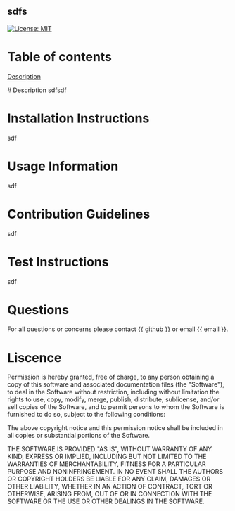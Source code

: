 ## sdfs 
[![License: MIT](https://img.shields.io/badge/License-MIT-yellow.svg)](https://opensource.org/licenses/MIT)

# Table of contents
[Description](#description)

<a name="description"/>
# Description
sdfsdf

# Installation Instructions
sdf

# Usage Information
sdf

# Contribution Guidelines
sdf

# Test Instructions
sdf

# Questions
For all questions or concerns please contact {{ github }} or email {{ email }}.

# Liscence
<p>Permission is hereby granted, free of charge, to any person obtaining a copy of this software and associated documentation files (the "Software"), to deal in the Software without restriction, including without limitation the rights to use, copy, modify, merge, publish, distribute, sublicense, and/or sell copies of the Software, and to permit persons to whom the Software is furnished to do so, subject to the following conditions:</p>
        <p>The above copyright notice and this permission notice shall be included in all copies or substantial portions of the Software.</p>
        <p>THE SOFTWARE IS PROVIDED "AS IS", WITHOUT WARRANTY OF ANY KIND, EXPRESS OR IMPLIED, INCLUDING BUT NOT LIMITED TO THE WARRANTIES OF MERCHANTABILITY, FITNESS FOR A PARTICULAR PURPOSE AND NONINFRINGEMENT. IN NO EVENT SHALL THE AUTHORS OR COPYRIGHT HOLDERS BE LIABLE FOR ANY CLAIM, DAMAGES OR OTHER LIABILITY, WHETHER IN AN ACTION OF CONTRACT, TORT OR OTHERWISE, ARISING FROM, OUT OF OR IN CONNECTION WITH THE SOFTWARE OR THE USE OR OTHER DEALINGS IN THE SOFTWARE.</p>